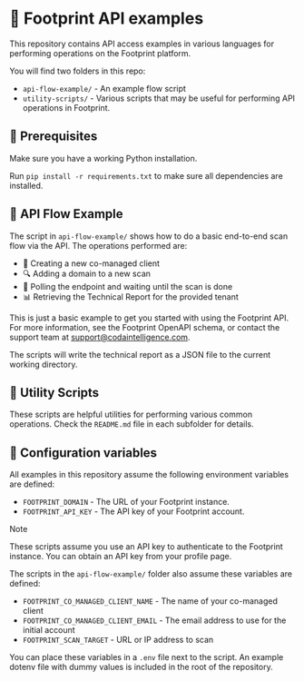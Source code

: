 # 📁 Footprint API examples

This repository contains API access examples in various languages for
performing operations on the Footprint platform.

You will find two folders in this repo:

- `api-flow-example/` - An example flow script
- `utility-scripts/` - Various scripts that may be useful for performing API
  operations in Footprint.

## 🔧 Prerequisites

Make sure you have a working Python installation.

Run `pip install -r requirements.txt` to make sure all dependencies are
installed.

## 🌊 API Flow Example

The script in `api-flow-example/` shows how to do a basic end-to-end scan flow
via the API. The operations performed are:

- 🌟 Creating a new co-managed client
- 🔍 Adding a domain to a new scan
- 🔁 Polling the endpoint and waiting until the scan is done
- 📊 Retrieving the Technical Report for the provided tenant

This is just a basic example to get you started with using the Footprint API.
For more information, see the Footprint OpenAPI schema, or contact the support
team at <support@codaintelligence.com>.

The scripts will write the technical report as a JSON file to the current
working directory.

## 🧰 Utility Scripts

These scripts are helpful utilities for performing various common operations.
Check the `README.md` file in each subfolder for details.

## 🔧 Configuration variables

All examples in this repository assume the following environment variables are
defined:

- `FOOTPRINT_DOMAIN` - The URL of your Footprint instance.
- `FOOTPRINT_API_KEY` - The API key of your Footprint account.

> [!NOTE]
>
> These scripts assume you use an API key to authenticate to the
> Footprint instance.
> You can obtain an API key from your profile page.

The scripts in the `api-flow-example/` folder also assume these variables are defined:

- `FOOTPRINT_CO_MANAGED_CLIENT_NAME` - The name of your co-managed client
- `FOOTPRINT_CO_MANAGED_CLIENT_EMAIL` - The email address to use for the initial
  account
- `FOOTPRINT_SCAN_TARGET` - URL or IP address to scan

You can place these variables in a `.env` file next to the script.
An example dotenv file with dummy values is included in the root of the
repository.
